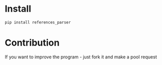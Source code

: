 # Install

```bash
pip install references_parser
```

# Contribution
If you want to improve the program - just fork it and make a pool request

